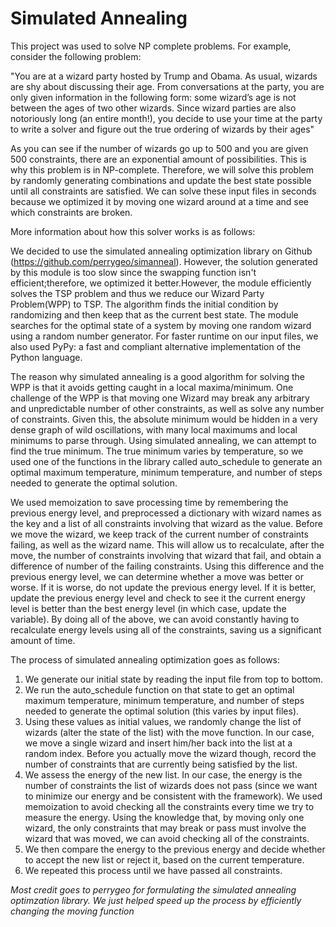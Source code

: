 # Simulated Annealing

This project was used to solve NP complete problems. For example, consider the following problem:

 "You are at a wizard party hosted by Trump and Obama. As usual, wizards are shy about discussing
their age. From conversations at the party, you are only given information in the following form: some
wizard’s age is not between the ages of two other wizards. Since wizard parties are also notoriously long
(an entire month!), you decide to use your time at the party to write a solver and figure out the true ordering
of wizards by their ages"

As you can see if the number of wizards go up to 500 and you are given 500 constraints, there are an exponential amount of possibilities. This is why this problem is in NP-complete. Therefore, we will solve this problem by randomly generating combinations and update the best state possible until all constraints are satisfied. We can solve these input files in seconds because we optimized it by moving one wizard around at a time and see which constraints are broken.

More information about how this solver works is as follows:

We decided to use the simulated annealing optimization library on Github (https://github.com/perrygeo/simanneal). However, the solution generated by this module is too slow since the swapping function isn't efficient;therefore, we optimized it better.However, the module efficiently solves the TSP problem and thus we reduce our Wizard Party Problem(WPP) to TSP. The algorithm finds the initial condition by randomizing and then keep that as the current best state. The module searches for the optimal state of a system by moving one random wizard using a random number generator. For faster runtime on our input files, we also used PyPy: a fast and compliant alternative implementation of the Python language.

The reason why simulated annealing is a good algorithm for solving the WPP is that it avoids getting caught in a local maxima/minimum. One challenge of the WPP is that moving one Wizard may break any arbitrary and unpredictable number of other constraints, as well as solve any number of constraints. Given this, the absolute minimum would be hidden in a very dense graph of wild oscillations, with many local maximums and local minimums to parse through. Using simulated annealing, we can attempt to find the true minimum. The true minimum varies by temperature, so we used one of the functions in the library called auto_schedule to generate an optimal maximum temperature, minimum temperature, and number of steps needed to generate the optimal solution.

We used memoization to save processing time by remembering the previous energy level, and preprocessed a dictionary with wizard names as the key and a list of all constraints involving that wizard as the value. Before we move the wizard, we keep track of the current number of constraints failing, as well as the wizard name. This will allow us to recalculate, after the move, the number of constraints involving that wizard that fail, and obtain a difference of number of the failing constraints. Using this difference and the previous energy level, we can determine whether a move was better or worse. If it is worse, do not update the previous energy level. If it is better, update the previous energy level and check to see it the current energy level is better than the best energy level (in which case, update the variable). By doing all of the above, we can avoid constantly having to recalculate energy levels using all of the constraints, saving us a significant amount of time.

The process of simulated annealing optimization goes as follows: 
1. We generate our initial state by reading the input file from top to bottom.
2. We run the auto_schedule function on that state to get an optimal maximum temperature, minimum temperature, and number of steps needed to generate the optimal solution (this varies by input files).
3. Using these values as initial values, we randomly change the list of wizards (alter the state of the list) with the move function. In our case, we move a single wizard and insert him/her back into the list at a random index. Before you actually move the wizard though, record the number of constraints that are currently being satisfied by the list.
4. We assess the energy of the new list. In our case, the energy is the number of constraints the list of wizards does not pass (since we want to minimize our energy and be consistent with the framework). We used memoization to avoid checking all the constraints every time we try to measure the energy. Using the knowledge that, by moving only one wizard, the only constraints that may break or pass must involve the wizard that was moved, we can avoid checking all of the constraints.
5. We then compare the energy to the previous energy and decide whether to accept the new list or reject it, based on the current temperature.
6. We repeated this process until we have passed all constraints.

*Most credit goes to perrygeo for formulating the simulated annealing optimzation library. We just helped speed up the process by efficiently changing the moving function*


